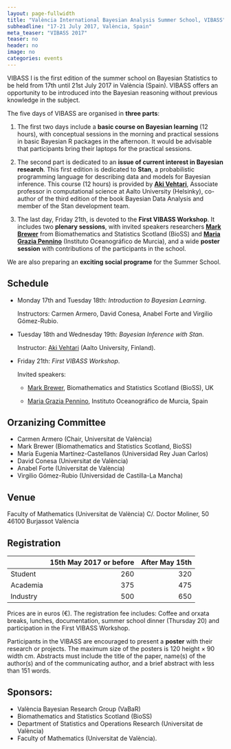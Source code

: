 ```yaml
---
layout: page-fullwidth
title: "València International Bayesian Analysis Summer School, VIBASS"
subheadline: "17-21 July 2017, València, Spain"
meta_teaser: "VIBASS 2017"
teaser: no
header: no
image: no
categories: events
---
```


VIBASS I is the first edition of the summer school on Bayesian Statistics to be held from 17th until 21st July 2017 in València (Spain).
VIBASS offers an opportunity to be introduced into the Bayesian reasoning without
previous knowledge in the subject.

The five days of VIBASS are organised in __three parts__:

1. The first two days include a __basic course on Bayesian learning__ (12 hours), with conceptual sessions in the morning and practical sessions in basic Bayesian R packages in the afternoon.
It would be advisable that participants bring their laptops for the practical sessions.

2. The second part is dedicated to an __issue of current interest in Bayesian research__. This first edition is dedicated to __Stan__, a probabilistic programming language for describing data and models for Bayesian inference.
This course (12 hours) is provided by [__Aki Vehtari__](https://users.aalto.fi/~ave/), Associate professor in computational science at Aalto University (Helsinky), co-author of the third edition of the book Bayesian Data Analysis and member of the Stan development team.

3. The last day, Friday 21th, is devoted to the __First VIBASS Workshop__.
It includes two __plenary sessions__, with invited speakers researchers [__Mark Brewer__](http://www.bioss.ac.uk/people/markb.html) from Biomathematics and Statistics Scotland (BioSS) and [__Maria Grazia Pennino__](https://www.researchgate.net/profile/Maria_Pennino) (Instituto Oceanográfico de Murcia), and a wide __poster session__ with contributions of the participants in the school.

We are also preparing an __exciting social programe__ for the Summer School.

## Schedule

- Monday 17th and Tuesday 18th: _Introduction to Bayesian Learning_.

  Instructors: Carmen Armero, David Conesa, Anabel Forte and Virgilio Gómez-Rubio.

- Tuesday 18th and Wednesday 19th: _Bayesian Inference with Stan_.

  Instructor: [Aki Vehtari](https://users.aalto.fi/~ave/) (Aalto University, Finland).

- Friday 21th: _First VIBASS Workshop_.

  Invited speakers:

    - [Mark Brewer](http://www.bioss.ac.uk/people/markb.html), Biomathematics and Statistics Scotland (BioSS), UK

    - [Maria Grazia Pennino](https://www.researchgate.net/profile/Maria_Pennino), Instituto Oceanográfico de Murcia, Spain


## Orzanizing Committee

- Carmen Armero (Chair, Universitat de València)
- Mark Brewer (Biomathematics and Statistics Scotland, BioSS)
- María Eugenia Martínez-Castellanos (Universidad Rey Juan Carlos)
- David Conesa (Universitat de València)
- Anabel Forte (Universitat de València)
- Virgilio Gómez-Rubio (Universidad de Castilla-La Mancha)


## Venue

Faculty of Mathematics (Universitat de València)
C/. Doctor Moliner, 50
46100 Burjassot
València


## Registration

| | 15th May 2017 or before | After May 15th |
---------|-----------------------:|--------------:
 Student | 260 | 320
 Academia | 375 | 475
 Industry | 500 | 650

Prices are in euros (€).
The registration fee includes: Coffee and orxata breaks, lunches, documentation, summer school dinner (Thursday 20) and participation in the First VIBASS Workshop.

Participants in the VIBASS are encouraged to present a __poster__ with their research or projects. The maximum size of the posters is 120 height × 90 width
cm. Abstracts must include the title of the paper, name(s) of the author(s) and of the communicating author, and a brief abstract with less than 151 words.


## Sponsors:

- València Bayesian Research Group (VaBaR)
- Biomathematics and Statistics Scotland (BioSS)
- Department of Statistics and Operations Research (Universitat de València)
- Faculty of Mathematics (Universitat de València).
